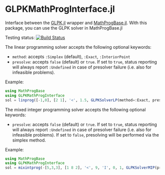 GLPKMathProgInterface.jl
========================

Interface between the [GLPK.jl] wrapper and [MathProgBase.jl].
With this package, you can use the GLPK solver in MathProgBase.jl

Testing status: [![Build Status](https://api.travis-ci.org/JuliaOpt/GLPKMathProgInterface.jl.png)](https://travis-ci.org/JuliaOpt/GLPKMathProgInterface.jl)

The linear programming solver accepts the following optional
keywords:

 * `method`: accepts `:Simplex` (default), `:Exact`, `:InteriorPoint`
 * `presolve`: accepts `false` (default) or `true`. If set to `true`,
    status reporting will always report `:Undefined` in case of
    presolver failure (i.e. also for infeasible problems).

Example:

```Julia
using MathProgBase
using GLPKMathProgInterface
sol = linprog([-1,0], [2 1], '<', 1.5, GLPKSolverLP(method=:Exact, presolve=true)
```

The mixed integer programming solver accepts the following optional
keywords:

 * `presolve`: accepts `false` (default) or `true`. If set to `true`,
    status reporting will always report `:Undefined` in case of
    presolver failure (i.e. also for infeasible problems). If set
    to `false`, presolving will be performed via the simplex method.

Example:

```Julia
using MathProgBase
using GLPKMathProgInterface
sol = mixintprog(-[5,3,3], [1 8 2], '<', 9, 'I', 0, 1, GLPKSolverMIP(presolve=true))
```

[GLPK.jl]: https://github.com/JuliaOpt/GLPK.jl
[MathProgBase.jl]: https://github.com/JuliaOpt/MathProgBase.jl
